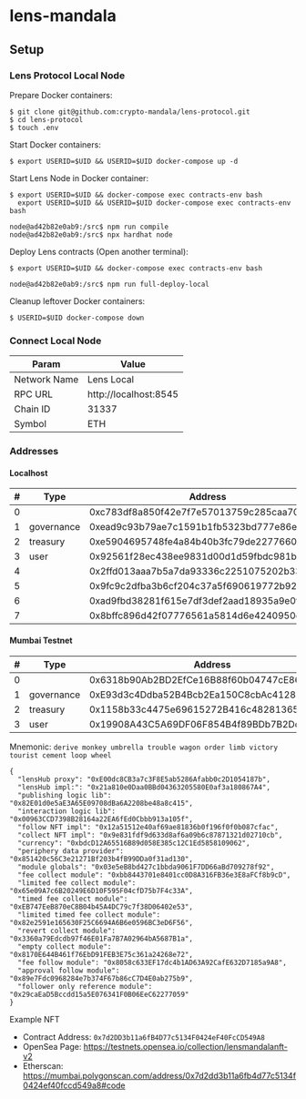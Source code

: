 # lens-mandala

## Setup

### Lens Protocol Local Node

Prepare Docker containers:

```
$ git clone git@github.com:crypto-mandala/lens-protocol.git
$ cd lens-protocol
$ touch .env
```

Start Docker containers:

```
$ export USERID=$UID && USERID=$UID docker-compose up -d
```

Start Lens Node in Docker container:

```
$ export USERID=$UID && docker-compose exec contracts-env bash
  export USERID=$UID && USERID=$UID docker-compose exec contracts-env bash

node@ad42b82e0ab9:/src$ npm run compile
node@ad42b82e0ab9:/src$ npx hardhat node
```

Deploy Lens contracts (Open another terminal):

```
$ export USERID=$UID && docker-compose exec contracts-env bash

node@ad42b82e0ab9:/src$ npm run full-deploy-local
```

Cleanup leftover Docker containers:

```
$ USERID=$UID docker-compose down
```

### Connect Local Node

| Param        | Value                 |
| ------------ | --------------------- |
| Network Name | Lens Local            |
| RPC URL      | http://localhost:8545 |
| Chain ID     | 31337                 |
| Symbol       | ETH                   |

### Addresses

#### Localhost

| #   | Type       | Address                                    | Private Key                                                        |
| --- | ---------- | ------------------------------------------ | ------------------------------------------------------------------ |
| 0   |            | 0xc783df8a850f42e7f7e57013759c285caa701eb6 | 0xc5e8f61d1ab959b397eecc0a37a6517b8e67a0e7cf1f4bce5591f3ed80199122 |
| 1   | governance | 0xead9c93b79ae7c1591b1fb5323bd777e86e150d4 | 0xd49743deccbccc5dc7baa8e69e5be03298da8688a15dd202e20f15d5e0e9a9fb |
| 2   | treasury   | 0xe5904695748fe4a84b40b3fc79de2277660bd1d3 | 0x23c601ae397441f3ef6f1075dcb0031ff17fb079837beadaf3c84d96c6f3e569 |
| 3   | user       | 0x92561f28ec438ee9831d00d1d59fbdc981b762b2 | 0xee9d129c1997549ee09c0757af5939b2483d80ad649a0eda68e8b0357ad11131 |
| 4   |            | 0x2ffd013aaa7b5a7da93336c2251075202b33fb2b | 0x87630b2d1de0fbd5044eb6891b3d9d98c34c8d310c852f98550ba774480e47cc |
| 5   |            | 0x9fc9c2dfba3b6cf204c37a5f690619772b926e39 | 0x275cc4a2bfd4f612625204a20a2280ab53a6da2d14860c47a9f5affe58ad86d4 |
| 6   |            | 0xad9fbd38281f615e7df3def2aad18935a9e0ffee | 0xaee25d55ce586148a853ca83fdfacaf7bc42d5762c6e7187e6f8e822d8e6a650 |
| 7   |            | 0x8bffc896d42f07776561a5814d6e4240950d6d3a | 0xa2e0097c961c67ec197b6865d7ecea6caffc68ebeb00e6050368c8f67fc9c588 |

#### Mumbai Testnet

| #   | Type       | Address                                    | Private Key                                                        |
| --- | ---------- | ------------------------------------------ | ------------------------------------------------------------------ |
| 0   |            | 0x6318b90Ab2BD2EfCe16B88f60b04747cE86ac185 | 0x390fc9c6368251426530e000fddda6f5129a494dcc3c51b5c2dc0d4d875a0fa6 |
| 1   | governance | 0xE93d3c4Ddba52B4Bcb2Ea150C8cbAc412890486b | 0xe1f22d18c216702657928a69c6914dac176b054480094c1673ffddd12e60f792 |
| 2   | treasury   | 0x1158b33c4475e69615272B416c48281365FfFC71 | 0x61938fd49ffe065d8a95efb64e354b5e332f879611a46a288948a50eb8e95ac9 |
| 3   | user       | 0x19908A43C5A69DF06F854B4f89BDb7B2DcA7746d | 0x87781e21054c1addaf03036514a253c91229ec46b0cb4ae8f74862cbff5fea11 |

Mnemonic: `derive monkey umbrella trouble wagon order limb victory tourist cement loop wheel`

```
{
  "lensHub proxy": "0xE00dc8CB3a7c3F8E5ab5286Afabb0c2D1054187b",
  "lensHub impl:": "0x21a810e0Daa0BBd04363205580E0af3a180867A4",
  "publishing logic lib": "0x82E01d0e5aE3A65E09708dBa6A2208be48a8c415",
  "interaction logic lib": "0x00963CCD7398B28164a22EA6fEd0Cbbb913a105f",
  "follow NFT impl": "0x12a51512e40af69ae81836b0f196f0f0b087cfac",
  "collect NFT impl": "0x9e831fdf9d633d8af6a09b6c87871321d02710cb",
  "currency": "0xbdcD12A65516B89d058E385c12C1Ed5858109062",
  "periphery data provider": "0x851420c56C3e21271Bf203b4fB99DDa0f31ad130",
  "module globals": "0x03e5eB8bd427c1bbda9061F7DD66aBd709278f92",
  "fee collect module": "0xbb8443701e8401cc0D8A316FB36e3E8aFCf8b9cD",
  "limited fee collect module": "0x65e09A7c6B20249E6D10F595F04cfD75b7F4c33A",
  "timed fee collect module": "0xEB747EeB870eC8B04b45A4DC79c7f38D06402e53",
  "limited timed fee collect module": "0x82e2591e165630F25C6694A6B6e0596BC3eD6F56",
  "revert collect module": "0x3360a79Edcdb97f46E01Fa7B7A02964bA5687B1a",
  "empty collect module": "0x8170E644B461f76EbD91FEB3E75c361a24268e72",
  "fee follow module": "0x8058c633EF17dc4b1AD63A92CafE632D7185a9A8",
  "approval follow module": "0x89e7Fdc0968284e7b374F67b86cC7D4E0ab275b9",
  "follower only reference module": "0x29caEaD5Bccdd15a5E076341F0B06EeC62277059"
}
```

Example NFT

- Contract Address: `0x7d2DD3b11a6fB4D77c5134F0424eF40FcCD549A8`
- OpenSea Page: https://testnets.opensea.io/collection/lensmandalanft-v2
- Etherscan: https://mumbai.polygonscan.com/address/0x7d2dd3b11a6fb4d77c5134f0424ef40fccd549a8#code
